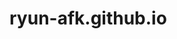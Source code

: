 # ryun-afk.github.io

<!DOCTYPE html>

<html lang="en">
  <head>
    <meta charset="UTF-8">
    <title>My First Webpage</title>
  </head>
</html>
